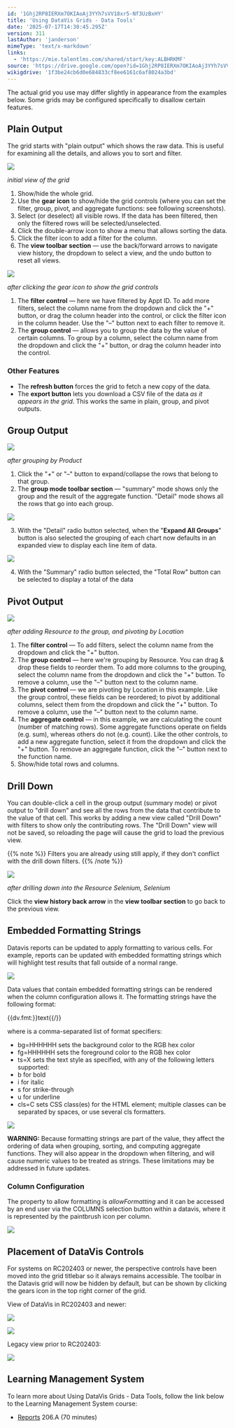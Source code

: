 ```yaml
---
id: '1Ghj2RP8IERXm7OKIAoAj3YYh7sVV18xr5-Nf3UzBxHY'
title: 'Using DataVis Grids - Data Tools'
date: '2025-07-17T14:30:45.295Z'
version: 311
lastAuthor: 'janderson'
mimeType: 'text/x-markdown'
links:
  - 'https://mie.talentlms.com/shared/start/key:ALBHRKMF'
source: 'https://drive.google.com/open?id=1Ghj2RP8IERXm7OKIAoAj3YYh7sVV18xr5-Nf3UzBxHY'
wikigdrive: '1f3be24cb6d0e684833cf8ee6161c6af8024a3bd'
---
```

The actual grid you use may differ slightly in appearance from the examples below. Some grids may be configured specifically to disallow certain features.

## Plain Output

The grid starts with "plain output" which shows the raw data. This is useful for examining all the details, and allows you to sort and filter.

![](../using-datavis-grids-data-tools.assets/6dfa4c1b9854c7972d00445722bd1e3b.png)

*initial view of the grid*

1. Show/hide the whole grid.
2. Use the <strong>gear icon</strong> to show/hide the grid controls (where you can set the filter, group, pivot, and aggregate functions: see following screenshots).
3. Select (or deselect) all visible rows. If the data has been filtered, then only the filtered rows will be selected/unselected.
4. Click the double-arrow icon to show a menu that allows sorting the data.
5. Click the filter icon to add a filter for the column.
6. The <strong>view toolbar section</strong> — use the back/forward arrows to navigate view history, the dropdown to select a view, and the undo button to reset all views.

![](../using-datavis-grids-data-tools.assets/12612183705c72c94adc89044628f600.png)

*after clicking the gear icon to show the grid controls*

1. The <strong>filter control</strong> — here we have filtered by Appt ID. To add more filters, select the column name from the dropdown and click the "+" button, or drag the column header into the control, or click the filter icon in the column header. Use the "–" button next to each filter to remove it.
2. The <strong>group control</strong> — allows you to group the data by the value of certain columns. To group by a column, select the column name from the dropdown and click the "+" button, or drag the column header into the control.

### Other Features

* The <strong>refresh button</strong> forces the grid to fetch a new copy of the data.
* The <strong>export button</strong> lets you download a CSV file of the data <em>as it appears in the grid</em>. This works the same in plain, group, and pivot outputs.

## Group Output

![](../using-datavis-grids-data-tools.assets/e8a94e6ad248d2edbf69933bed63e731.png)

*after grouping by Product*

1. Click the "+" or "–" button to expand/collapse the rows that belong to that group.
2. The <strong>group mode toolbar section</strong> — "summary" mode shows only the group and the result of the aggregate function. "Detail" mode shows all the rows that go into each group.

![](../using-datavis-grids-data-tools.assets/db83a3a1eadc53d2a6739bb17f5d93b0.png)

3. With the "Detail" radio button selected, when the "<strong>Expand All Groups</strong>" button is also selected the grouping of each chart now defaults in an expanded view to display each line item of data.

![](../using-datavis-grids-data-tools.assets/257871816e0287d2e4068ea6fe086b86.png)

4. With the "Summary" radio button selected, the "Total Row" button can be selected to display a total of the data

## Pivot Output

![](../using-datavis-grids-data-tools.assets/9b4fbd8264ac7055199f69d00f20b4b0.png)

*after adding Resource to the group, and pivoting by Location*

1. The <strong>filter control</strong> — To add filters, select the column name from the dropdown and click the "+" button.
2. The <strong>group control</strong> — here we're grouping by Resource. You can drag & drop these fields to reorder them. To add more columns to the grouping, select the column name from the dropdown and click the "+" button. To remove a column, use the "–" button next to the column name.
3. The <strong>pivot control</strong> — we are pivoting by Location in this example. Like the group control, these fields can be reordered; to pivot by additional columns, select them from the dropdown and click the "+" button. To remove a column, use the "–" button next to the column name.
4. The <strong>aggregate control</strong> — in this example, we are calculating the count (number of matching rows). Some aggregate functions operate on fields (e.g. sum), whereas others do not (e.g. count). Like the other controls, to add a new aggregate function, select it from the dropdown and click the "+" button. To remove an aggregate function, click the "–" button next to the function name.
5. Show/hide total rows and columns.

## Drill Down

You can double-click a cell in the group output (summary mode) or pivot output to "drill down" and see all the rows from the data that contribute to the value of that cell. This works by adding a new view called "Drill Down" with filters to show only the contributing rows. The "Drill Down" view will not be saved, so reloading the page will cause the grid to load the previous view.

{{% note %}}
Filters you are already using still apply, if they don't conflict with the drill down filters.
{{% /note %}}

![](../using-datavis-grids-data-tools.assets/245af1cc149068effd90ce77b7eadbd2.png)

*after drilling down into the Resource Selenium, Selenium*

Click the **view history back arrow** in the **view toolbar section** to go back to the previous view.

## Embedded Formatting Strings

Datavis reports can be updated to apply formatting to various cells. For example, reports can be updated with embedded formatting strings which will highlight test results that fall outside of a normal range.

![](../using-datavis-grids-data-tools.assets/a60dc069debd74b74ced4fc81112762e.png)

Data values that contain embedded formatting strings can be rendered when the column configuration allows it. The formatting strings have the following format:

{{dv.fmt:<SPECS>}}text{{/}}

where <SPECS> is a comma-separated list of format specifiers:

* bg=HHHHHH sets the background color to the RGB hex color
* fg=HHHHHH sets the foreground color to the RGB hex color
* ts=X sets the text style as specified, with any of the following letters supported:
* b for bold
* i for italic
* s for strike-through
* u for underline
* cls=C sets CSS class(es) for the HTML element; multiple classes can be separated by spaces, or use several cls formatters.

![](../using-datavis-grids-data-tools.assets/3cff2fbb858e1e9c3017bf49076635be.png)

**WARNING:** Because formatting strings are part of the value, they affect the ordering of data when grouping, sorting, and computing aggregate functions. They will also appear in the dropdown when filtering, and will cause numeric values to be treated as strings. These limitations may be addressed in future updates.

### Column Configuration

The property to allow formatting is *allowFormatting* and it can be accessed by an end user via the COLUMNS selection button within a datavis, where it is represented by the paintbrush icon per column.

![](../using-datavis-grids-data-tools.assets/1d87ee7cb206588503860dca9d51e293.png)

## Placement of DataVis Controls

For systems on RC202403 or newer, the perspective controls have been moved into the grid titlebar so it always remains accessible. The toolbar in the Datavis grid will now be hidden by default, but can be shown by clicking the gears icon in the top right corner of the grid.

View of DataVis in RC202403 and newer:

![](../using-datavis-grids-data-tools.assets/1624b33b4fd70d20ceda3b99482a95f3.png)

![](../using-datavis-grids-data-tools.assets/7159d7b2a3c08f99670cc9e55d7c6860.png)

Legacy view prior to RC202403:

![](../using-datavis-grids-data-tools.assets/31f3b94c783da50b2f7505ccb59d2ce3.png)

## Learning Management System

To learn more about Using DataVis Grids - Data Tools, follow the link below to the Learning Management System course:

* [Reports](https://mie.talentlms.com/shared/start/key:ALBHRKMF) 206.A (70 minutes)
